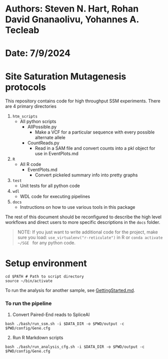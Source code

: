 # Authors: Steven N. Hart, Rohan David Gnanaolivu, Yohannes A. Tecleab
# Date: 7/9/2024
# Site Saturation Mutagenesis protocols

This repository contains code for high throughput SSM experiments. There are 4 primary directories

1. `htm_scripts`
    * All python scripts
        * AllPossible.py
            * Make a VCF for a particular sequence with every possible alternate allele
        * CountReads.py
            * Read in a SAM file and convert counts into a pkl object for use in EventPlots.md
2. `R`
    * All R code
        * EventPlots.md
            * Convert pickeled summary info into pretty graphs
3. `test`
    * Unit tests for all python code
4. `wdl`
    * WDL code for executing pipelines
5. `docs`
    * Instructions on how to use various tools in this package

The rest of this document should be reconfigured to describe the high level workflows and direct users to more specific
descriptions in the `docs` folder.

> NOTE: If you just want to write additional code for the project, make sure you load:
> `use_virtualenv("r-reticulate")` in R or
> `conda activate ~/SGE `
> for any python code.

# Setup environment

```shell
cd $PATH # Path to script directory
source ~/bin/activate
```

To run the analysis for another sample, see [GettingStarted.md](docs/GettingStarted.md).

### To run the pipeline

1. Convert Paired-End reads to SpliceAI

```shell
bash ./bash/run_ssm.sh -i $DATA_DIR -o $PWD/output -c $PWD/config/Gene.cfg
```

2. Run R Markdown scripts

```shell
bash ./bash/run_analysis_cfg.sh -i $DATA_DIR -o $PWD/output -c $PWD/config/Gene.cfg
```
